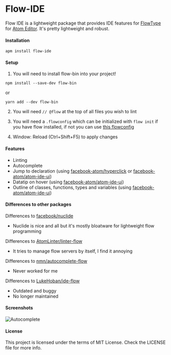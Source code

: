 Flow-IDE
=======

Flow IDE is a lightweight package that provides IDE features for [FlowType][FlowType] for [Atom Editor][Atom]. It's pretty lightweight and robust.

#### Installation
```
apm install flow-ide
```

#### Setup
 1) You will need to install flow-bin into your project!
```
npm install --save-dev flow-bin
```
or
```
yarn add --dev flow-bin
```

 2) You will need ` // @flow ` at the top of all files you wish to lint


3) You will need a `.flowconfig` which can be initialized with `flow init` if you have flow installed, if not you can use [this flowconfig](https://github.com/steelbrain/flow-ide/blob/master/.flowconfig)

4) Window: Reload (Ctrl+Shift+F5) to apply changes


#### Features

 - Linting
 - Autocomplete
 - Jump to declaration (using [facebook-atom/hyperclick][hyperclick] or [facebook-atom/atom-ide-ui][atom-ide-ui])
 - Datatip on hover (using [facebook-atom/atom-ide-ui][atom-ide-ui])
 - Outline of classes, functions, types and variables (using [facebook-atom/atom-ide-ui][atom-ide-ui])

#### Differences to other packages

Differences to [facebook/nuclide][nuclide]
 - Nuclide is nice and all but it's mostly bloatware for lightweight flow programming

Differences to [AtomLinter/linter-flow][linter-flow]
 - It tries to manage flow servers by itself, I find it annoying

Differences to [nmn/autocomplete-flow][autocomplete-flow]
 - Never worked for me

Differences to [LukeHoban/ide-flow][ide-flow]
 - Outdated and buggy
 - No longer maintained

#### Screenshots

![Autocomplete](https://cloud.githubusercontent.com/assets/4278113/12857027/bb8e2c80-cc69-11e5-918d-4451d0679e66.png)


#### License

This project is licensed under the terms of MIT License. Check the LICENSE file for more info.

[FlowType]:http://flowtype.org/
[Atom]:https://atom.io/
[nuclide]:https://github.com/facebook/nuclide
[hyperclick]:https://github.com/facebook-atom/hyperclick
[atom-ide-ui]:https://github.com/facebook-atom/atom-ide-ui
[ide-flow]:https://github.com/lukehoban/atom-ide-flow
[linter-flow]:https://github.com/AtomLinter/linter-flow
[autocomplete-flow]:https://github.com/nmn/autocomplete-flow
